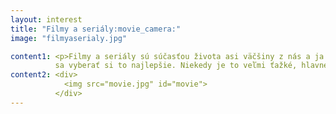 ```yaml
---
layout: interest
title: "Filmy a seriály:movie_camera:"
image: "filmyaserialy.jpg"

content1: <p>Filmy a seriály sú súčasťou života asi väčšiny z nás a ja nie som výnimka. Samozrejme však nepozerám hocičo snažím
          sa vyberať si to najlepšie. Niekedy je to veľmi ťažké, hlavne keď je teleka plná hlúpostí. Myslím, že medzi filmami nemám obľúbený žáner, čo však nemám rada sú horory. Inak som asi ochotná si pozrieť hocičo ak je to kvalitné. Z toho množsva filmov je však veľmi ťažké si vybrať. Ako to robím? Nuž občas si pozriem aj poriadnu hlúposť inak sa to nedá. Aspoň potom viem poriadne oceniť dobrý film. Dobrý film ten sa najlepšie pozná po tom pocite prázdnoty, ktorý vám zostane po skončení filmu. Mám asi dva najobľúbenejšie filmy, každý mám rada trochu iným spôsobom. Prvým je útek z väznice Shaw Shank a druhí sú Bedári, ale tí spievaní inak to nie je ono. A zo seriálov mám veľmi rada Dr. House a Big Bang Theory.</p>
content2: <div>
            <img src="movie.jpg" id="movie">
          </div>
---
```

